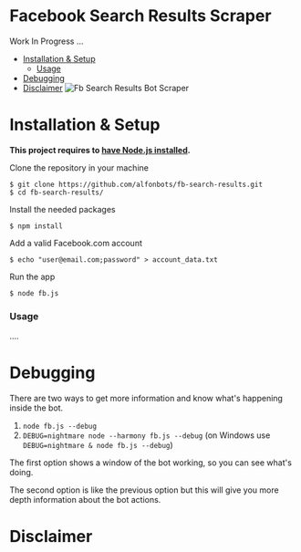 # Facebook Search Results Scraper
Work In Progress ...

- [Installation & Setup]()
  - [Usage]()
- [Debugging]()
- [Disclaimer]()
![Fb Search Results Bot Scraper](https://i.imgur.com/Vac1qCi.png)

# Installation & Setup

**This project requires to [have Node.js installed](https://nodejs.org).**

Clone the repository in your machine 
```
$ git clone https://github.com/alfonbots/fb-search-results.git
$ cd fb-search-results/
```
Install the needed packages
```
$ npm install
```
Add a valid Facebook.com account
```
$ echo "user@email.com;password" > account_data.txt
```
Run the app
```
$ node fb.js
```
### Usage

....

# Debugging
There are two ways to get more information and know what's happening inside the bot.

1. ``node fb.js --debug``
2. ``DEBUG=nightmare node --harmony fb.js --debug`` (on Windows use ``DEBUG=nightmare & node fb.js --debug``)

The first option shows a window of the bot working, so you can see what's doing.

The second option is like the previous option but this will give you more depth information about the bot actions.

# Disclaimer
